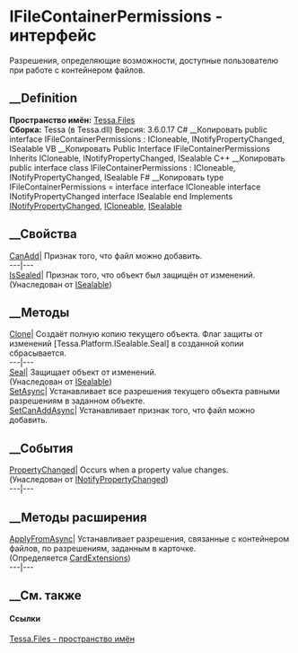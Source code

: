 # IFileContainerPermissions - интерфейс
Разрешения, определяющие возможности, доступные пользователю при работе с
контейнером файлов.
## __Definition
 **Пространство имён:** [Tessa.Files](N_Tessa_Files.htm)  
 **Сборка:** Tessa (в Tessa.dll) Версия: 3.6.0.17
C# __Копировать
     public interface IFileContainerPermissions : ICloneable, 
    	INotifyPropertyChanged, ISealable
VB __Копировать
     Public Interface IFileContainerPermissions
    	Inherits ICloneable, INotifyPropertyChanged, ISealable
C++ __Копировать
     public interface class IFileContainerPermissions : ICloneable, 
    	INotifyPropertyChanged, ISealable
F# __Копировать
     type IFileContainerPermissions = 
        interface
            interface ICloneable
            interface INotifyPropertyChanged
            interface ISealable
        end
Implements
    [INotifyPropertyChanged](https://learn.microsoft.com/dotnet/api/system.componentmodel.inotifypropertychanged), [ICloneable](https://learn.microsoft.com/dotnet/api/system.icloneable), [ISealable](T_Tessa_Platform_ISealable.htm)
##  __Свойства
[CanAdd](P_Tessa_Files_IFileContainerPermissions_CanAdd.htm)| Признак того,
что файл можно добавить.  
---|---  
[IsSealed](P_Tessa_Platform_ISealable_IsSealed.htm)| Признак того, что объект
был защищён от изменений.  
(Унаследован от [ISealable](T_Tessa_Platform_ISealable.htm))  
##  __Методы
[Clone](M_Tessa_Files_IFileContainerPermissions_Clone.htm)|  Создаёт полную
копию текущего объекта. Флаг защиты от изменений
[Tessa.Platform.ISealable.Seal] в созданной копии сбрасывается.  
---|---  
[Seal](M_Tessa_Platform_ISealable_Seal.htm)| Защищает объект от изменений.  
(Унаследован от [ISealable](T_Tessa_Platform_ISealable.htm))  
[SetAsync](M_Tessa_Files_IFileContainerPermissions_SetAsync.htm)|
Устанавливает все разрешения текущего объекта равными разрешениям в заданном
объекте.  
[SetCanAddAsync](M_Tessa_Files_IFileContainerPermissions_SetCanAddAsync.htm)|
Устанавливает признак того, что файл можно добавить.  
##  __События
[PropertyChanged](https://learn.microsoft.com/dotnet/api/system.componentmodel.inotifypropertychanged.propertychanged)|
Occurs when a property value changes.  
(Унаследован от
[INotifyPropertyChanged](https://learn.microsoft.com/dotnet/api/system.componentmodel.inotifypropertychanged))  
---|---  
##  __Методы расширения
[ApplyFromAsync](M_Tessa_Cards_CardExtensions_ApplyFromAsync.htm)|
Устанавливает разрешения, связанные с контейнером файлов, по разрешениям,
заданным в карточке.  
(Определяется [CardExtensions](T_Tessa_Cards_CardExtensions.htm))  
---|---  
##  __См. также
#### Ссылки
[Tessa.Files - пространство имён](N_Tessa_Files.htm)
